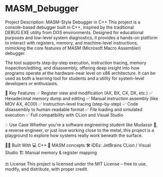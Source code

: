 # MASM_Debugger
Project Description: MASM-Style Debugger in C++
This project is a console-based debugger built in C++, inspired by the traditional DEBUG.EXE utility from DOS environments. Designed for educational purposes and low-level system diagnostics, it provides a hands-on platform to interact with registers, memory, and machine-level instructions, mimicking the core features of MASM (Microsoft Macro Assembler) debugger.

The tool supports step-by-step execution, instruction tracing, memory inspection/editing, and disassembly, offering deep insight into how programs operate at the hardware-near level on x86 architecture. It can be used as both a learning tool for students and a utility for system-level developers or enthusiasts.

🔧 Key Features
✅ Register view and modification (AX, BX, CX, DX, etc.)
✅ Hexadecimal memory dump and editing
✅ Manual instruction assembly (like MOV AX, 4C00)
✅ Instruction-level tracing (step-by-step)
✅ Code disassembly to human-readable format
✅ File loading and simulated execution
✅ Full compatibility with CLion and Visual Studio

💡 Use Case
Whether you're a software engineering student like Mudassir 💙, a reverse engineer, or just love working close to the metal, this project is a playground to explore how systems really work beneath the surface.

👨‍💻 Built With
💻 C++
🧠 MASM concepts
🛠️ IDEs: JetBrains CLion / Visual Studio
🏗️ Manual memory & register mapping

⚖️ License
This project is licensed under the MIT License – free to use, modify, and distribute, with proper credit.

